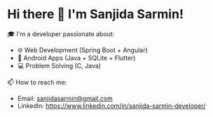 # Hi there 👋 I'm Sanjida Sarmin!

🎓 I'm a developer passionate about:
- 🌐 Web Development (Spring Boot + Angular)
- 📱 Android Apps (Java + SQLite + Flutter)
- 💻 Problem Solving (C, Java)

📫 How to reach me:
- Email: sanjidasarmin@gmail.com
- LinkedIn: https://www.linkedin.com/in/sanjida-sarmin-developer/
